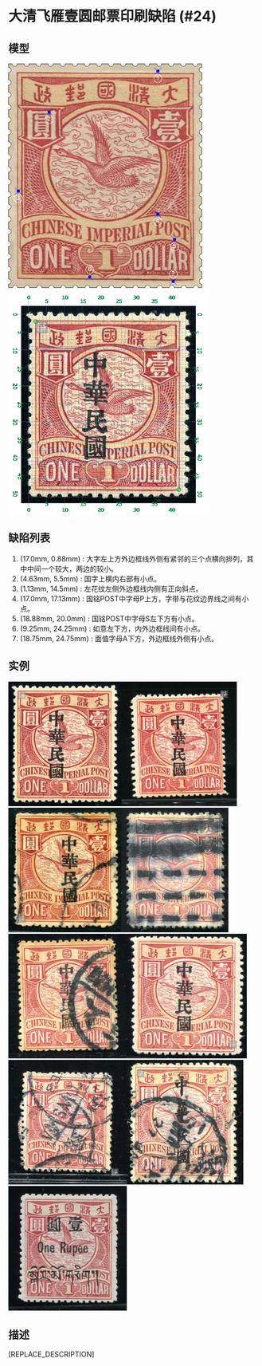 # 大清飞雁壹圆邮票印刷缺陷 (#24)

## 模型
<img src="model.png" height=450/> <img src="sampling.png" height=450/>

## 缺陷列表
1. (17.0mm, 0.88mm) :  大字左上方外边框线外侧有紧邻的三个点横向排列，其中中间一个较大，两边的较小。
1. (4.63mm, 5.5mm) :  国字上横内右部有小点。
1. (1.13mm, 14.5mm) :  左花纹左侧外边框线内侧有正向斜点。
1. (17.0mm, 17.13mm) :  国铭POST中字母P上方，字带与花纹边界线之间有小点。
1. (18.88mm, 20.0mm) :  国铭POST中字母S左下方有小点。
1. (9.25mm, 24.25mm) :  如意左下方，内外边框线间有小点。
1. (18.75mm, 24.75mm) :  面值字母A下方，外边框线外侧有小点。


## 实例
<img src="2008-02-15_00005366065A.jpg" height=250/><img src="2009-03-03_00025377122A.jpg" height=250/><img src="2012-03-05_00055218007A.jpg" height=250/><img src="2012-07-02_00063521046A.jpg" height=250/><img src="2012-09-05_00069444028A.jpg" height=250/><img src="2013-02-07_00102167012A.jpg" height=250/><img src="2013-08-07_00119254089A.jpg" height=250/><img src="2013-09-15_00122486052A.jpg" height=250/><img src="2015-05-22_00177628041A.jpg" height=250/>


## 描述
[REPLACE_DESCRIPTION]

